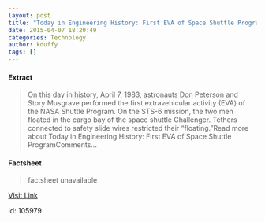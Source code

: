 ```yaml
---
layout: post
title: "Today in Engineering History: First EVA of Space Shuttle Program"
date: 2015-04-07 18:20:49
categories: Technology
author: kduffy
tags: []
---
```



#### Extract
>On this day in history, April 7, 1983, astronauts Don Peterson and Story Musgrave performed the first extravehicular activity (EVA) of the NASA Shuttle Program. On the STS-6 mission, the two men floated in the cargo bay of the space shuttle Challenger. Tethers connected to safety slide wires restricted their “floating.”Read more about Today in Engineering History: First EVA of Space Shuttle ProgramComments...

#### Factsheet
>factsheet unavailable

[Visit Link](http://www.pddnet.com/blogs/2015/04/today-engineering-history-first-eva-space-shuttle-program)

id:  105979


